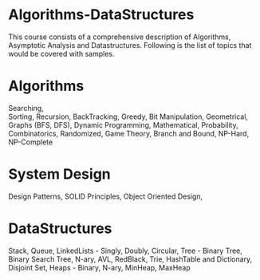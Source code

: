 # Algorithms-DataStructures
This course consists of a comprehensive description of Algorithms, Asymptotic Analysis and Datastructures.
Following is the list of topics that would be covered with samples.
	
Algorithms
==========
Searching,					
Sorting,
Recursion,
BackTracking,
Greedy,
Bit Manipulation,
Geometrical,
Graphs (BFS, DFS),
Dynamic Programming,
Mathematical,
Probability, Combinatorics, Randomized,
Game Theory,
Branch and Bound,
NP-Hard, NP-Complete

System Design	
=============
Design Patterns,
SOLID Principles,
Object Oriented Design,

DataStructures
==============
Stack,
Queue,
LinkedLists  - Singly, Doubly, Circular,
Tree  - Binary Tree, Binary Search Tree, N-ary, AVL, RedBlack, Trie,
HashTable and Dictionary,
Disjoint Set,
Heaps - Binary, N-ary, MinHeap, MaxHeap
